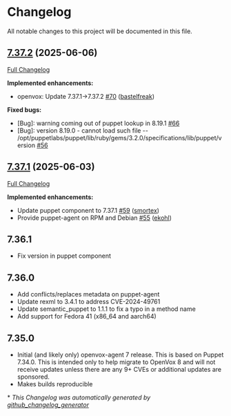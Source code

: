 # Changelog
All notable changes to this project will be documented in this file.

## [7.37.2](https://github.com/openvoxproject/openvox-agent/tree/7.37.2) (2025-06-06)

[Full Changelog](https://github.com/openvoxproject/openvox-agent/compare/7.37.1...7.37.2)

**Implemented enhancements:**

- openvox: Update 7.37.1-\>7.37.2 [\#70](https://github.com/OpenVoxProject/openvox-agent/pull/70) ([bastelfreak](https://github.com/bastelfreak))

**Fixed bugs:**

- \[Bug\]: warning coming out of puppet lookup in 8.19.1 [\#66](https://github.com/OpenVoxProject/openvox-agent/issues/66)
- \[Bug\]: version 8.19.0 - cannot load such file -- /opt/puppetlabs/puppet/lib/ruby/gems/3.2.0/specifications/lib/puppet/version [\#56](https://github.com/OpenVoxProject/openvox-agent/issues/56)

## [7.37.1](https://github.com/openvoxproject/openvox-agent/tree/7.37.1) (2025-06-03)

[Full Changelog](https://github.com/openvoxproject/openvox-agent/compare/7.36.1...7.37.1)

**Implemented enhancements:**

- Update puppet component to 7.37.1 [\#59](https://github.com/OpenVoxProject/openvox-agent/pull/59) ([smortex](https://github.com/smortex))
- Provide puppet-agent on RPM and Debian [\#55](https://github.com/OpenVoxProject/openvox-agent/pull/55) ([ekohl](https://github.com/ekohl))

## 7.36.1

* Fix version in puppet component

## 7.36.0

* Add conflicts/replaces metadata on puppet-agent
* Update rexml to 3.4.1 to address CVE-2024-49761
* Update semantic_puppet to 1.1.1 to fix a typo in a method name
* Add support for Fedora 41 (x86_64 and aarch64)

## 7.35.0

* Initial (and likely only) openvox-agent 7 release. This is based on Puppet 7.34.0. This is intended only to help migrate to OpenVox 8 and will not receive updates unless there are any 9+ CVEs or additional updates are sponsored.
* Makes builds reproducible


\* *This Changelog was automatically generated by [github_changelog_generator](https://github.com/github-changelog-generator/github-changelog-generator)*
